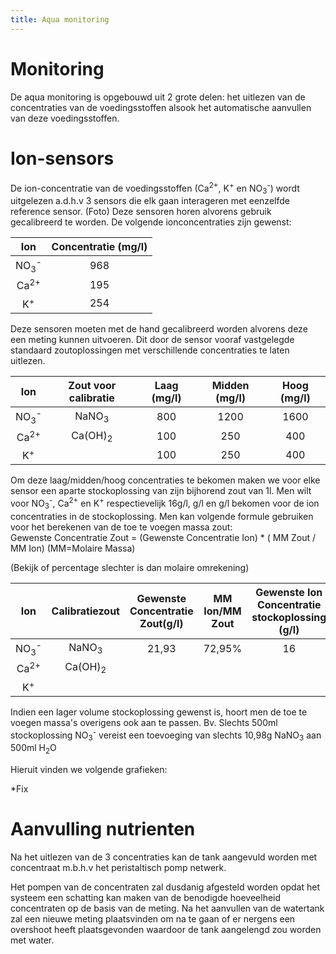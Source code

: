 ```yaml
---
title: Aqua monitoring
---
```

# Monitoring
De aqua monitoring is opgebouwd uit 2 grote delen: het uitlezen van de concentraties van de voedingsstoffen alsook het automatische aanvullen van deze voedingsstoffen.


# Ion-sensors

De ion-concentratie van de voedingsstoffen (Ca<sup>2+</sup>, K<sup>+</sup> en NO<sub>3</sub><sup>-</sup>) wordt uitgelezen a.d.h.v 3 sensors die elk gaan interageren met eenzelfde reference sensor. 
(Foto)
Deze sensoren horen alvorens gebruik gecalibreerd te worden. De volgende ionconcentraties zijn gewenst:

| Ion                        |Concentratie (mg/l)| 
|:--------------------------:|:----------:       |
| NO<sub>3</sub><sup>-</sup> | 968               |
| Ca<sup>2+</sup>            | 195               |
| K<sup>+</sup>              | 254               |

Deze sensoren moeten met de hand gecalibreerd worden alvorens deze een meting kunnen uitvoeren.
Dit door de sensor vooraf vastgelegde standaard zoutoplossingen met verschillende concentraties te laten uitlezen. 
    
| Ion                       |Zout voor calibratie| Laag (mg/l)| Midden (mg/l)| Hoog (mg/l)|
|:-------------------------:|:------------------:|:----------:|:------------:|:----------:|
| NO<sub>3</sub><sup>-</sup>| NaNO<sub>3</sub>   |     800    |     1200     |     1600   |
| Ca<sup>2+</sup>           | Ca(OH)<sub>2</sub> |     100    |     250      |     400    | 
| K<sup>+</sup>             |                    |     100    |     250      |     400    |

Om deze laag/midden/hoog concentraties te bekomen maken we voor elke sensor een aparte stockoplossing van zijn bijhorend zout van 1l.
Men wilt voor NO<sub>3</sub><sup>-</sup>, Ca<sup>2+</sup> en K<sup>+</sup> respectievelijk 16g/l, g/l en g/l bekomen voor de ion concentraties in de stockoplossing.
Men kan volgende formule gebruiken voor het berekenen van de toe te voegen massa zout:
</br>
Gewenste Concentratie Zout =  (Gewenste Concentratie Ion) * ( MM Zout / MM Ion)  (MM=Molaire Massa)

(Bekijk of percentage slechter is dan molaire omrekening)

| Ion     |Calibratiezout| Gewenste Concentratie Zout(g/l)| MM Ion/MM Zout | Gewenste Ion Concentratie stockoplossing (g/l) |
|:-------:|:------------:|:------------------------------:|:--------------:|:----------------------------------------------:|
| NO<sub>3</sub><sup>-</sup>| NaNO<sub>3</sub>      |     21,93                      |     72,95%     |  16                                            | 
| Ca<sup>2+</sup>  | Ca(OH)<sub>2</sub>   |                                |                |    |
| K<sup>+</sup>    |              |                                |                |    |

Indien een lager volume stockoplossing gewenst is, hoort men de toe te voegen massa's overigens ook aan te passen.
Bv. Slechts 500ml stockoplossing NO<sub>3</sub><sup>-</sup> vereist een toevoeging van slechts 10,98g NaNO<sub>3</sub> aan 500ml H<sub>2</sub>O



Hieruit vinden we volgende grafieken:

*Fix




# Aanvulling nutrienten

Na het uitlezen van de 3 concentraties kan de tank aangevuld worden met concentraat m.b.h.v het peristaltisch pomp netwerk. 

Het pompen van de concentraten zal dusdanig afgesteld worden opdat het systeem een schatting kan maken van de benodigde hoeveelheid concentraten op de basis van de meting. 
Na het aanvullen van de watertank zal een nieuwe meting plaatsvinden om na te gaan of er nergens een overshoot heeft plaatsgevonden waardoor de tank aangelengd zou worden met water.